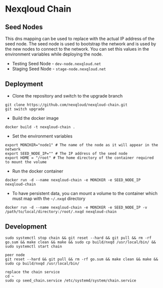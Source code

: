 # Nexqloud Chain

## Seed Nodes

This dns mapping can be used to replace with the actual IP address of the seed node. The seed node is used to bootstrap the network and is used by the new nodes to connect to the network.
You can set this values in the environment variables while deploying the node.

- Testing Seed Node - `dev-node.nexqloud.net`
- Staging Seed Node - `stage-node.nexqloud.net`

## Deployment

- Clone the repository and switch to the upgrade branch
```
git clone https://github.com/nexqloud/nexqloud-chain.git
git switch upgrade
```

- Build the docker image
```
docker build -t nexqloud-chain .
```

- Set the environment variables
```shell
export MONIKER="node1" # The name of the node as it will appear in the network
export SEED_NODE_IP="" # The IP address of the seed node
export HOME = "/root" # The home directory of the container required to mount the volume
```

- Run the docker container
```shell
docker run -d --name nexqloud-chain -e MONIKER -e SEED_NODE_IP nexqloud-chain
```

- To have persistent data, you can mount a volume to the container which must map with the `~/.nxqd` directory
```shell
docker run -d --name nexqloud-chain -e MONIKER -e SEED_NODE_IP -v /path/to/local/directory:/root/.nxqd nexqloud-chain
```

## Development

```
sudo systemctl stop chain && git reset --hard && git pull && rm -rf go.sum && make clean && make && sudo cp build/nxqd /usr/local/bin/ && sudo systemctl start chain
```

```
peer node
git reset --hard && git pull && rm -rf go.sum && make clean && make && sudo cp build/nxqd /usr/local/bin/

```
```
replace the chain service 
cd ~
sudo cp seed_chain.service /etc/systemd/system/chain.service

```